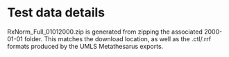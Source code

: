 # Test data details

RxNorm_Full_01012000.zip is generated from zipping the associated 2000-01-01 folder. This matches
the download location, as well as the .ctl/.rrf formats produced by the UMLS
Metathesarus exports.